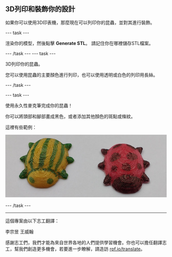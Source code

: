 ## 3D列印和裝飾你的設計

如果你可以使用3D印表機，那麼現在可以列印你的昆蟲，並對其進行裝飾。

--- task ---

渲染你的模型，然後點擊 **Generate STL**。 請記住你在哪裡儲存STL檔案。

--- /task --- --- task ---

3D列印你的昆蟲。

您可以使用昆蟲的主要顏色進行列印，也可以使用透明或白色的列印用長絲。

--- /task ---

--- task ---

使用永久性麥克筆完成你的昆蟲！

你可以將頭部和腳部畫成黑色，或者添加其他顏色的斑點或條紋。

這裡有些範例：

![截圖](images/bug-decorated.png)

--- /task ---

***

這個專案由以下志工翻譯：

李宗昱
王威翰

感謝志工們，我們才能為來自世界各地的人們提供學習機會。你也可以擔任翻譯志工，幫我們創造更多機會，若要進一步瞭解，請造訪 [rpf.io/translate](https://rpf.io/translate)。




  
